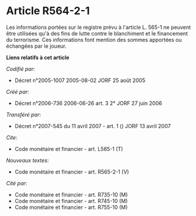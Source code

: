 # Article R564-2-1

Les informations portées sur le registre prévu à l'article L. 565-1 ne peuvent être utilisées qu'à des fins de lutte contre
le blanchiment et le financement du terrorisme. Ces informations font mention des sommes apportées ou échangées par le
joueur.

**Liens relatifs à cet article**

_Codifié par_:

  - Décret n°2005-1007 2005-08-02 JORF 25 août 2005

_Créé par_:

  - Décret n°2006-736 2006-06-26 art. 3 2° JORF 27 juin 2006

_Transféré par_:

  - Décret n°2007-545 du 11 avril 2007 - art. 1 () JORF 13 avril 2007

_Cite_:

  - Code monétaire et financier - art. L565-1 (T)

_Nouveaux textes_:

  - Code monétaire et financier - art. R565-2-1 (V)

_Cité par_:

  - Code monétaire et financier - art. R735-10 (M)
  - Code monétaire et financier - art. R745-10 (M)
  - Code monétaire et financier - art. R755-10 (M)
